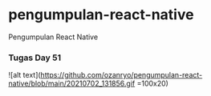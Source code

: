 # pengumpulan-react-native
Pengumpulan React Native


### Tugas Day 51
![alt text](https://github.com/ozanryo/pengumpulan-react-native/blob/main/20210702_131856.gif =100x20)
